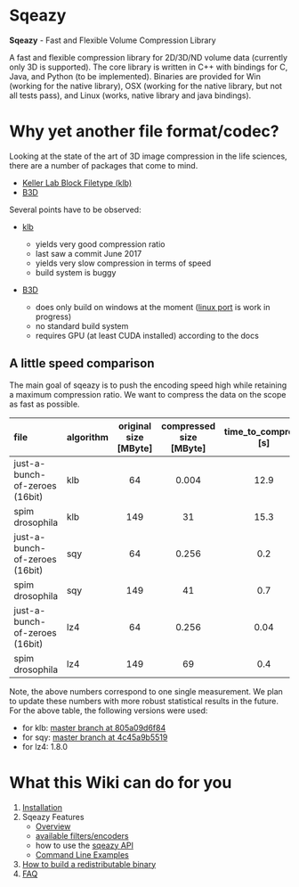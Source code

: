 # Sqeazy #

**Sqeazy** - Fast and Flexible Volume Compression Library

A fast and flexible compression library for 2D/3D/ND volume data (currently only 3D is supported).
The core library is written in C++ with bindings for C, Java, and Python (to be implemented). Binaries are provided for Win (working for the native library), OSX (working for the native library, but not all tests pass), and Linux (works, native library and java bindings).

# Why yet another file format/codec?

Looking at the state of the art of 3D image compression in the life sciences, there are a number of packages that come to mind. 

- [Keller Lab Block Filetype (klb)](https://bitbucket.org/fernandoamat/keller-lab-block-filetype)
- [B3D](https://git.embl.de/balazs/B3D)

Several points have to be observed:

- [klb](https://bitbucket.org/fernandoamat/keller-lab-block-filetype) 

    + yields very good compression ratio
    + last saw a commit June 2017
    + yields very slow compression in terms of speed
    + build system is buggy
    
- [B3D](https://git.embl.de/balazs/B3D) 

    + does only build on windows at the moment ([linux port](https://github.com/openmicroscopy/B3D/pull/1) is work in progress)
    + no standard build system 
    + requires GPU (at least CUDA installed) according to the docs

## A little speed comparison

The main goal of sqeazy is to push the encoding speed high while retaining a maximum compression ratio. We want to compress the data on the scope as fast as possible.

| file                           | algorithm | original size [MByte] | compressed size [MByte] | time_to_compress [s] | compression_bandwidth [MB/s] | comment     |
| :---                           | :---      |                 :---: |                   :---: |                :---: |                        :---: | :---:       |
| just-a-bunch-of-zeroes (16bit) | klb       |                    64 |                   0.004 |                 12.9 |                          4.9 | 4 threads   |
| spim drosophila                | klb       |                   149 |                      31 |                 15.3 |                          9.7 | 4 threads   |
| just-a-bunch-of-zeroes (16bit) | sqy       |                    64 |                   0.256 |                  0.2 |                          320 | 4+1 threads |
| spim drosophila                | sqy       |                   149 |                      41 |                  0.7 |                          200 | 4+1 threads |
| just-a-bunch-of-zeroes (16bit) | lz4       |                    64 |                   0.256 |                 0.04 |                         1600 | 1 thread    |
| spim drosophila                | lz4       |                   149 |                      69 |                  0.4 |                          372 | 1 thread    |

Note, the above numbers correspond to one single measurement. We plan to update these numbers with more robust statistical results in the future. For the above table, the following versions were used:

- for klb: [master branch at 805a09d6f84](https://bitbucket.org/fernandoamat/keller-lab-block-filetype/commits/805a09d6f84a8e0c55c3f68dbf8e4aae8522e975)
- for sqy: [master branch at 4c45a9b5519](https://github.com/sqeazy/sqeazy/commit/4c45a9b55192dd34896c76cf75edbe6cc700d776)
- for lz4: 1.8.0

# What this Wiki can do for you

1. [Installation](Installation.md)
2. Sqeazy Features
    - [Overview](overview.md)
    - [available filters/encoders](available_steps.md)
    - how to use the [sqeazy API](ForDevelopers.md)
    - [Command Line Examples](CLIExamples.md)
4. [How to build a redistributable binary](distribution.md)
5. [FAQ](FAQ.md)
